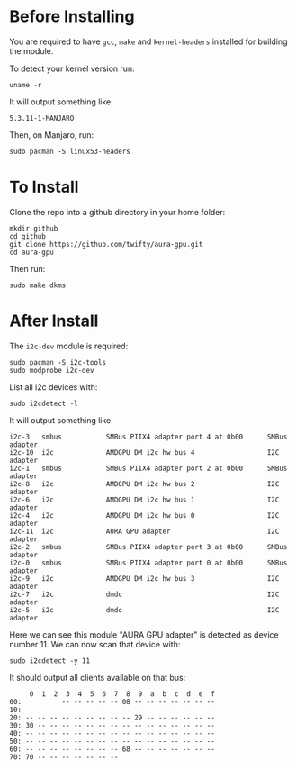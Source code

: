 Before Installing
=================

You are required to have `gcc`, `make` and `kernel-headers` installed for building the module.

To detect your kernel version run:
```
uname -r
```
It will output something like
```
5.3.11-1-MANJARO
```
Then, on Manjaro, run:
```
sudo pacman -S linux53-headers
```

To Install
==========
Clone the repo into a github directory in your home folder:
```
mkdir github
cd github
git clone https://github.com/twifty/aura-gpu.git
cd aura-gpu
```
Then run:
```
sudo make dkms
```

After Install
=============
The `i2c-dev` module is required:
```
sudo pacman -S i2c-tools
sudo modprobe i2c-dev
```
List all i2c devices with:
```
sudo i2cdetect -l
```
It will output something like
```
i2c-3   smbus           SMBus PIIX4 adapter port 4 at 0b00      SMBus adapter
i2c-10  i2c             AMDGPU DM i2c hw bus 4                  I2C adapter
i2c-1   smbus           SMBus PIIX4 adapter port 2 at 0b00      SMBus adapter
i2c-8   i2c             AMDGPU DM i2c hw bus 2                  I2C adapter
i2c-6   i2c             AMDGPU DM i2c hw bus 1                  I2C adapter
i2c-4   i2c             AMDGPU DM i2c hw bus 0                  I2C adapter
i2c-11  i2c             AURA GPU adapter                        I2C adapter
i2c-2   smbus           SMBus PIIX4 adapter port 3 at 0b00      SMBus adapter
i2c-0   smbus           SMBus PIIX4 adapter port 0 at 0b00      SMBus adapter
i2c-9   i2c             AMDGPU DM i2c hw bus 3                  I2C adapter
i2c-7   i2c             dmdc                                    I2C adapter
i2c-5   i2c             dmdc                                    I2C adapter
```
Here we can see this module "AURA GPU adapter" is detected as device number 11. We can now scan that device with:
```
sudo i2cdetect -y 11
```
It should output all clients available on that bus:
```
     0  1  2  3  4  5  6  7  8  9  a  b  c  d  e  f
00:          -- -- -- -- -- 08 -- -- -- -- -- -- --
10: -- -- -- -- -- -- -- -- -- -- -- -- -- -- -- --
20: -- -- -- -- -- -- -- -- -- 29 -- -- -- -- -- --
30: 30 -- -- -- -- -- -- -- -- -- -- -- -- -- -- --
40: -- -- -- -- -- -- -- -- -- -- -- -- -- -- -- --
50: -- -- -- -- -- -- -- -- -- -- -- -- -- -- -- --
60: -- -- -- -- -- -- -- -- 68 -- -- -- -- -- -- --
70: 70 -- -- -- -- -- -- --   
```
